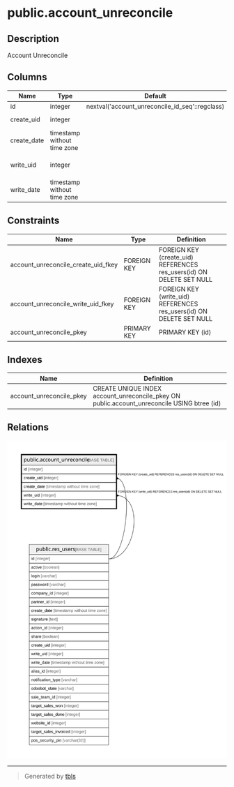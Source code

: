 # public.account_unreconcile

## Description

Account Unreconcile

## Columns

| Name | Type | Default | Nullable | Children | Parents | Comment |
| ---- | ---- | ------- | -------- | -------- | ------- | ------- |
| id | integer | nextval('account_unreconcile_id_seq'::regclass) | false |  |  |  |
| create_uid | integer |  | true |  | [public.res_users](public.res_users.md) | Created by |
| create_date | timestamp without time zone |  | true |  |  | Created on |
| write_uid | integer |  | true |  | [public.res_users](public.res_users.md) | Last Updated by |
| write_date | timestamp without time zone |  | true |  |  | Last Updated on |

## Constraints

| Name | Type | Definition |
| ---- | ---- | ---------- |
| account_unreconcile_create_uid_fkey | FOREIGN KEY | FOREIGN KEY (create_uid) REFERENCES res_users(id) ON DELETE SET NULL |
| account_unreconcile_write_uid_fkey | FOREIGN KEY | FOREIGN KEY (write_uid) REFERENCES res_users(id) ON DELETE SET NULL |
| account_unreconcile_pkey | PRIMARY KEY | PRIMARY KEY (id) |

## Indexes

| Name | Definition |
| ---- | ---------- |
| account_unreconcile_pkey | CREATE UNIQUE INDEX account_unreconcile_pkey ON public.account_unreconcile USING btree (id) |

## Relations

![er](public.account_unreconcile.svg)

---

> Generated by [tbls](https://github.com/k1LoW/tbls)
